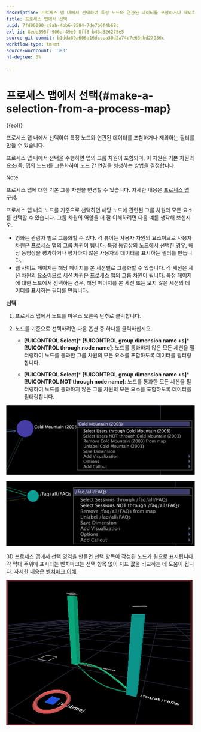 ```yaml
---
description: 프로세스 맵 내에서 선택하여 특정 노드와 연관된 데이터를 포함하거나 제외하는 필터를 만들 수 있습니다.
title: 프로세스 맵에서 선택
uuid: 7fd00090-c9ab-4bb6-8584-7de7b6f4b68c
exl-id: 8ede395f-906a-49e0-8ff8-b43a326275e5
source-git-commit: b1dda69a606a16dccca30d2a74c7e63dbd27936c
workflow-type: tm+mt
source-wordcount: '393'
ht-degree: 3%

---
```


# 프로세스 맵에서 선택{#make-a-selection-from-a-process-map}

{{eol}}

프로세스 맵 내에서 선택하여 특정 노드와 연관된 데이터를 포함하거나 제외하는 필터를 만들 수 있습니다.

프로세스 맵 내에서 선택을 수행하면 맵의 그룹 차원이 포함되며, 이 차원은 기본 차원의 요소(즉, 맵의 노드)를 그룹화하여 노드 간 연결을 형성하는 방법을 결정합니다.

>[!NOTE]
>
>프로세스 맵에 대한 기본 그룹 차원을 변경할 수 있습니다. 자세한 내용은 [프로세스 맵 구성](../../../../home/c-get-started/c-intf-anlys-ftrs/t-config-proc-maps.md#task-4a95730b18a14bc790a77c013832b2d6).

프로세스 맵 내의 노드를 기준으로 선택하면 해당 노드에 관련된 그룹 차원의 모든 요소를 선택할 수 있습니다. 그룹 차원의 역할을 더 잘 이해하려면 다음 예를 생각해 보십시오.

* 영화는 관람자 별로 그룹화할 수 있다. 각 뷰어는 사용자 차원의 요소이므로 사용자 차원은 프로세스 맵의 그룹 차원이 됩니다. 특정 동영상의 노드에서 선택한 경우, 해당 동영상을 평가하거나 평가하지 않은 사용자의 데이터를 표시하는 필터를 만듭니다.
* 웹 사이트 페이지는 해당 페이지를 본 세션별로 그룹화할 수 있습니다. 각 세션은 세션 차원의 요소이므로 세션 차원은 프로세스 맵의 그룹 차원이 됩니다. 특정 페이지에 대한 노드에서 선택하는 경우, 해당 페이지를 본 세션 또는 보지 않은 세션의 데이터를 표시하는 필터를 만듭니다.

**선택**

1. 프로세스 맵에서 노드를 마우스 오른쪽 단추로 클릭합니다.
1. 노드를 기준으로 선택하려면 다음 옵션 중 하나를 클릭하십시오.

   * **[!UICONTROL Select]*** **[!UICONTROL group dimension name +s]*** **[!UICONTROL through node name]**: 노드를 통과하지 않은 모든 세션을 필터링하여 노드를 통과한 그룹 차원의 모든 요소를 포함하도록 데이터를 필터링합니다.

   * **[!UICONTROL Select]*** **[!UICONTROL group dimension name +s]*** **[!UICONTROL NOT through node name]**: 노드를 통과한 모든 세션을 필터링하여 노드를 통과하지 않은 그룹 차원의 모든 요소를 포함하도록 데이터를 필터링합니다.

![](assets/vis_2DProcessMap_Selections_Movie.png)

![](assets/vis_2DProcessMap_Selections_Page.png)

3D 프로세스 맵에서 선택 영역을 만들면 선택 항목이 작성된 노드가 원으로 표시됩니다. 각 막대 주위에 표시되는 벤치마크는 선택 항목 없이 지표 값을 비교하는 데 도움이 됩니다. 자세한 내용은 [벤치마크 이해](../../../../home/c-get-started/c-vis/c-ustd-benchmks.md#concept-c7b0f4102e92458096f8c4765cbe2914).

![](assets/vis_3DProcessMap_Selection.png)
